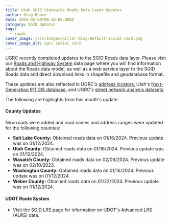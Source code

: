 ```yaml
---
title: Utah SGID Statewide Roads Data Layer Updates
author: Greg Bunce
date: 2024-02-09T08:30:00.000Z
category: SGID Updates
tags:
  - roads
cover_image: /src/images/pillar-blog/default-social-card.png
cover_image_alt: ugrc social card
---
```


UGRC recently completed updates to the SGID Roads data layer. Please visit our [Roads and Highway System](/products/sgid/transportation/road-centerlines) data page where you will find information about the Roads data model, as well as a web service layer to the SGID Roads data and direct download links in shapefile and geodatabase format.

These updates are also reflected in UGRC's [address locators](/products/sgid/address), Utah's [Next-Generation 911 GIS database](/solutions/for-emergency-response), and UGRC's [street network analysis datasets](/products/sgid/transportation/street-network).

The following are highlights from this month's update.

#### County Updates

New roads were added and road names and address ranges were updated for the following counties:

- **Salt Lake County:** Obtained roads data on 01/16/2024. Previous update was on 01/12/2024.
- **Utah County:** Obtained roads data on 01/16/2024. Previous update was on 01/12/2024.
- **Wasatch County:** Obtained roads data on 02/06/2024. Previous update was on 02/10/2023.
- **Washington County:** Obtained roads data on 01/16/2024. Previous update was on 01/12/2024.
- **Weber County:** Obtained roads data on 01/22/2024. Previous update was on 01/12/2024.

#### UDOT Route System

- Visit the [SGID LRS page](/products/sgid/transportation/road-centerlines) for information on UDOT's Advanced LRS (ALRS) data.
